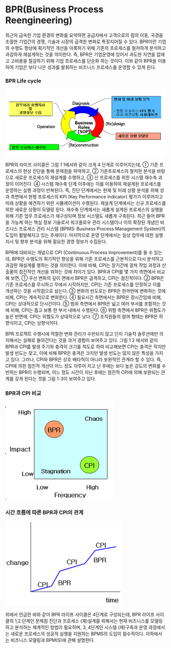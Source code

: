 # BPR(Business Process Reengineering)
최근의 급속한 기업 환경의 변화를 요약하면 공급자에서 고객으로의 힘의 이동, 국경을 초월한 기업간의 경쟁, 기술과 시장의 급격한 변화로 특징지어질 수 있다. BPR이란 기업의 수행도 향상에 획기적인 개선을 이룩하기 위해 기존의 프로세스를 철저하게 분석하고 과감하게 재설계하는 것을 의미한다. 즉, BPR은 기업운영에 있어서 과도한 지연을 없애고 고비용을 절감하기 위해 기업 프로세스를 단순화 하는 것이다. 이와 같이 BPR을 이용하여 기업은 보다 나은 성과를 발휘하는 비즈니스 프로세스를 운영할 수 있게 된다.




### BPR Life cycle
![](/contents/02_비즈니스%20프로세스와%20BPM/02/img1.png)


BPR의 라이프 사이클은 그림 1 1에서와 같이 크게 4 단계로 이루어지는데, ① 기존 프로세스의 현상 진단을 통해 문제점을 파악하고, ② 기존프로세스의 철저한 분석을 바탕으로 새로운 프로세스의 재설계를 수행하고, ③ 신 프로세스를 위한 시스템 재수축 과정이 이어진다. ④ 시스템 재수축 단계 이후에는 이를 이용하여 재설계된 프로세스를 운영하는 실행 과정이 반복된다. 즉, 진단 단계에서는 현재 및 미래 상황 분석을 위해 성과 측면에서 현행 프로세스의 KPI (Key Performance Indicator) 평가가 이루어지고 미래 상황을 예견하기 위한 시뮬레이션이 수행된다. 재설계 단계에서는 신규 프로세스를 위한 새로운 상황이 모델링 된다. 재수축 단계에서는 새롭게 설계된 프로세스의 실행을 위해 기존 업무 프로세스가 재구성되며 정보 시스템도 새롭게 구축된다. 최근 들어 BPR을 가능케 하는 핵심 정보 기술로서 워크플로우 관리 시스템이나 이의 확장된 개념인 비즈니스 프로세스 관리 시스템 (BPMS: Business Process Management System)의 도입이 활발해지고 있는 추세이다. 마지막으로 운영 단계에서는 일상 업무에 대한 실행지시 및 향후 분석을 위해 필요한 경영 정보가 수집된다.

BPR에 대비되는 개념으로 CPI (Continuous Process Improvement)를 들 수 있는데, BPR은 수행도의 획기적인 향상을 위해 기존 프로세스를 근본적으로 다시 분석하고 과감한 재설계를 행하는 것을 의미한다. 이에 비해, CPI는 장기간에 걸쳐 작업 과정과 산출물의 점진적인 개선을 꾀하는 것에 차이가 있다. BPR과 CPI를 몇 가지 측면에서 비교해 보면, ① 우선 변화의 깊이 면에서 BPR은 급격하고, CPI는 점진적이다. ② BPR은 기존 프로세스를 무시하고 무에서 시작하지만, CPI는 기존 프로세스를 인정하고 이를 개선하는 것을 시작점으로 삼는다. ③ 변화의 빈도로는 BPR은 한꺼번에 변화하는 것에 비해, CPI는 계속적으로 변화한다. ④ 필요시간 측면에서는 BPR은 장시간임에 비해, CPI는 상대적으로 단시간이다. ⑤ 범위 측면에서 BPR은 넓고 여러 부서를 포함하는 것에 비해, CPI는 좁고 보통 한 부서 내에서 수행된다. ⑥ 위험 측면에서 BPR은 위험도가 높은 반면에, CPI는 위험도가 상대적으로 낮다. ⑦ 조직원들의 참여 형태는 BPR은 하향식이고, CPI는 상향식이다.

BPR 프로젝트 수행시에 적절한 변화 관리가 수반되지 않고 단지 기술적 솔루션에만 의지해서는 실패로 돌아간다는 것을 과거 경험이 보여주고 있다. 그림 1 2 에서와 같이 BPR과 CPI를 발생 주기와 충격의 크기를 척도로 하여 비교해보면 CPI는 충격은 작지만 발생 빈도는 잦고, 이에 비해 BPR은 충격은 크지만 발생 빈도는 많지 않은 특성을 가지고 있다. 그러나, CPI와 BPR은 상호 배타적이 아니라 보완적인 관계라 할 수 있다. 즉, CPI에 의한 점진적 개선이 어느 정도 이루어 지고 난 후에는 보다 높은 강도의 변화를 수반하는 BPR이 수행되며, 어느 정도 시간이 지닌 후에는 점진적 CPI에 의해 보완되는 관계를 갖게 된다는 것을 그림 1-3이 보여주고 있다.


### BPR과 CPI 비교

![](/contents/02_비즈니스%20프로세스와%20BPM/02/img2.png)




### 시간 흐름에 따른 BPR과 CPI의 관계

![](/contents/02_비즈니스%20프로세스와%20BPM/02/img3.png)




위에서 언급한 바와 같이 BPR 라이프 사이클은 4단계로 구성되는데, BPR 라이프 사이클의 1,2 단계인 문제점 진단과 프로세스 (재)설계를 위해서는 현재 비즈니스를 모델링하고 분석하는 체계적인 방법이 필요하며, 3, 4단계인 시스템 (재)구축과 운영 과정에서는 새로운 프로세스의 성공적 실행을 지원하는 BPMS의 도입이 필수적이다. 이하에서는 비즈니스 모델링과 BPM(S)에 관해 설명한다.